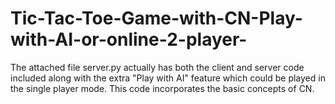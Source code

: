 ﻿# Tic-Tac-Toe-Game-with-CN-Play-with-AI-or-online-2-player-
The attached file server.py actually has both the client and server code included along with the extra "Play with AI" feature which could be played in the single player mode. This code incorporates the basic concepts of CN.
